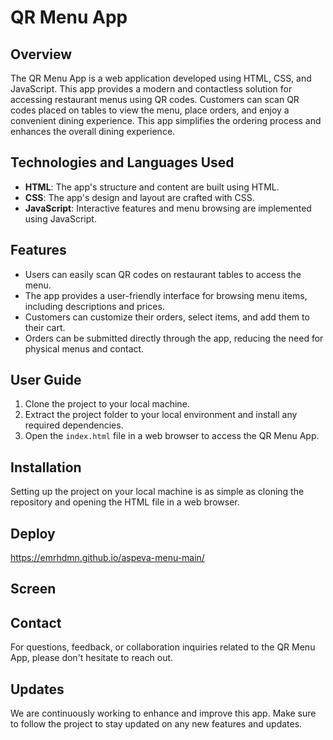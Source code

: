 # QR Menu App

## Overview

The QR Menu App is a web application developed using HTML, CSS, and JavaScript. This app provides a modern and contactless solution for accessing restaurant menus using QR codes. Customers can scan QR codes placed on tables to view the menu, place orders, and enjoy a convenient dining experience. This app simplifies the ordering process and enhances the overall dining experience.

## Technologies and Languages Used

- **HTML**: The app's structure and content are built using HTML.
- **CSS**: The app's design and layout are crafted with CSS.
- **JavaScript**: Interactive features and menu browsing are implemented using JavaScript.

## Features

- Users can easily scan QR codes on restaurant tables to access the menu.
- The app provides a user-friendly interface for browsing menu items, including descriptions and prices.
- Customers can customize their orders, select items, and add them to their cart.
- Orders can be submitted directly through the app, reducing the need for physical menus and contact.

## User Guide

1. Clone the project to your local machine.
2. Extract the project folder to your local environment and install any required dependencies.
3. Open the `index.html` file in a web browser to access the QR Menu App.

## Installation

Setting up the project on your local machine is as simple as cloning the repository and opening the HTML file in a web browser.

## Deploy

https://emrhdmn.github.io/aspeva-menu-main/

## Screen



## Contact

For questions, feedback, or collaboration inquiries related to the QR Menu App, please don't hesitate to reach out. 

## Updates

We are continuously working to enhance and improve this app. Make sure to follow the project to stay updated on any new features and updates.
